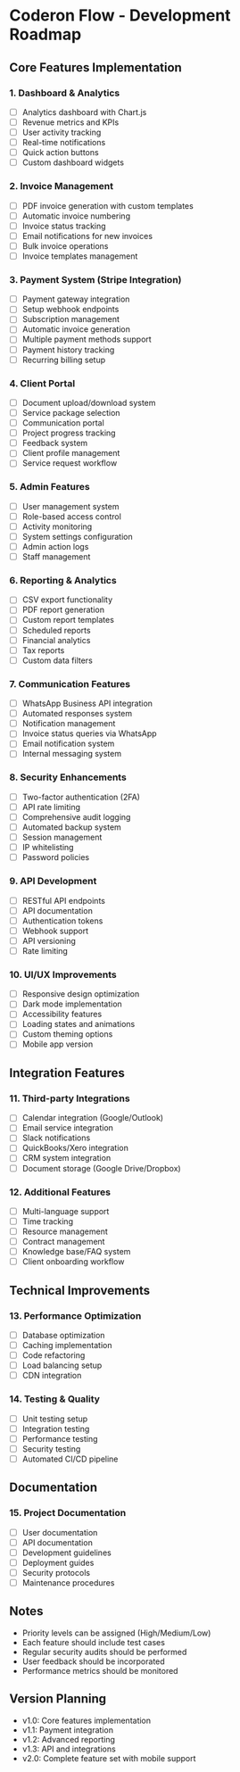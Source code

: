 # Coderon Flow - Development Roadmap

## Core Features Implementation

### 1. Dashboard & Analytics
- [ ] Analytics dashboard with Chart.js
- [ ] Revenue metrics and KPIs
- [ ] User activity tracking
- [ ] Real-time notifications
- [ ] Quick action buttons
- [ ] Custom dashboard widgets

### 2. Invoice Management
- [ ] PDF invoice generation with custom templates
- [ ] Automatic invoice numbering
- [ ] Invoice status tracking
- [ ] Email notifications for new invoices
- [ ] Bulk invoice operations
- [ ] Invoice templates management

### 3. Payment System (Stripe Integration)
- [ ] Payment gateway integration
- [ ] Setup webhook endpoints
- [ ] Subscription management
- [ ] Automatic invoice generation
- [ ] Multiple payment methods support
- [ ] Payment history tracking
- [ ] Recurring billing setup

### 4. Client Portal
- [ ] Document upload/download system
- [ ] Service package selection
- [ ] Communication portal
- [ ] Project progress tracking
- [ ] Feedback system
- [ ] Client profile management
- [ ] Service request workflow

### 5. Admin Features
- [ ] User management system
- [ ] Role-based access control
- [ ] Activity monitoring
- [ ] System settings configuration
- [ ] Admin action logs
- [ ] Staff management

### 6. Reporting & Analytics
- [ ] CSV export functionality
- [ ] PDF report generation
- [ ] Custom report templates
- [ ] Scheduled reports
- [ ] Financial analytics
- [ ] Tax reports
- [ ] Custom data filters

### 7. Communication Features
- [ ] WhatsApp Business API integration
- [ ] Automated responses system
- [ ] Notification management
- [ ] Invoice status queries via WhatsApp
- [ ] Email notification system
- [ ] Internal messaging system

### 8. Security Enhancements
- [ ] Two-factor authentication (2FA)
- [ ] API rate limiting
- [ ] Comprehensive audit logging
- [ ] Automated backup system
- [ ] Session management
- [ ] IP whitelisting
- [ ] Password policies

### 9. API Development
- [ ] RESTful API endpoints
- [ ] API documentation
- [ ] Authentication tokens
- [ ] Webhook support
- [ ] API versioning
- [ ] Rate limiting

### 10. UI/UX Improvements
- [ ] Responsive design optimization
- [ ] Dark mode implementation
- [ ] Accessibility features
- [ ] Loading states and animations
- [ ] Custom theming options
- [ ] Mobile app version

## Integration Features

### 11. Third-party Integrations
- [ ] Calendar integration (Google/Outlook)
- [ ] Email service integration
- [ ] Slack notifications
- [ ] QuickBooks/Xero integration
- [ ] CRM system integration
- [ ] Document storage (Google Drive/Dropbox)

### 12. Additional Features
- [ ] Multi-language support
- [ ] Time tracking
- [ ] Resource management
- [ ] Contract management
- [ ] Knowledge base/FAQ system
- [ ] Client onboarding workflow

## Technical Improvements

### 13. Performance Optimization
- [ ] Database optimization
- [ ] Caching implementation
- [ ] Code refactoring
- [ ] Load balancing setup
- [ ] CDN integration

### 14. Testing & Quality
- [ ] Unit testing setup
- [ ] Integration testing
- [ ] Performance testing
- [ ] Security testing
- [ ] Automated CI/CD pipeline

## Documentation

### 15. Project Documentation
- [ ] User documentation
- [ ] API documentation
- [ ] Development guidelines
- [ ] Deployment guides
- [ ] Security protocols
- [ ] Maintenance procedures

## Notes
- Priority levels can be assigned (High/Medium/Low)
- Each feature should include test cases
- Regular security audits should be performed
- User feedback should be incorporated
- Performance metrics should be monitored

## Version Planning
- v1.0: Core features implementation
- v1.1: Payment integration
- v1.2: Advanced reporting
- v1.3: API and integrations
- v2.0: Complete feature set with mobile support
